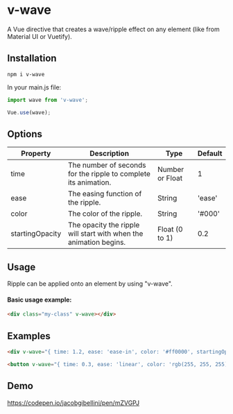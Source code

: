 # v-wave
A Vue directive that creates a wave/ripple effect on any element (like from Material UI or Vuetify).

## Installation
```
npm i v-wave
```
In your main.js file:
```javascript
import wave from 'v-wave';

Vue.use(wave);
```

## Options

|  Property |  Description | Type  | Default  |
|-----------|--------------|-------|----------|
| time  | The number of seconds for the ripple to complete its animation.  | Number or Float  | 1  |
|  ease |  The easing function of the ripple. | String  |  'ease' |
| color  |  The color of the ripple. | String  |  '#000' |
| startingOpacity  | The opacity the ripple will start with when the animation begins.  | Float (0 to 1)  |  0.2 |

## Usage
Ripple can be applied onto an element by using "v-wave".

#### Basic usage example:

```html
<div class="my-class" v-wave></div>
```

## Examples
```html
<div v-wave="{ time: 1.2, ease: 'ease-in', color: '#ff0000', startingOpacity: 0.5 }"></div>
```

```html
<button v-wave="{ time: 0.3, ease: 'linear', color: 'rgb(255, 255, 255)' }"></button>
```
## Demo
https://codepen.io/jacobgibellini/pen/mZVGPJ
